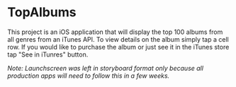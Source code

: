 # TopAlbums
This project is an iOS application that will display the top 100 albums from all genres from an iTunes API. To view details on the album simply tap a cell row. If you would like to purchase the album or just see it in the iTunes store tap "See in iTunres" button.

*Note: Launchscreen was left in storyboard format only because all production apps will need to follow this in a few weeks.*
